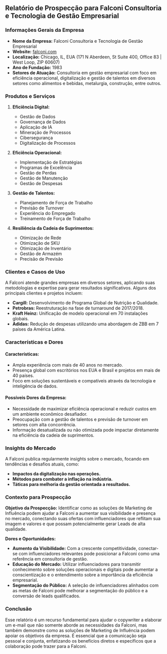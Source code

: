 ## Relatório de Prospecção para Falconi Consultoria e Tecnologia de Gestão Empresarial

### Informações Gerais da Empresa

- **Nome da Empresa:** Falconi Consultoria e Tecnologia de Gestão Empresarial
- **Website:** [falconi.com](http://www.falconi.com)
- **Localização:** Chicago, IL, EUA (171 N Aberdeen, St Suite 400, Office 83 | West Loop, ZIP 60607)
- **Ano de Fundação:** 1983
- **Setores de Atuação:** Consultoria em gestão empresarial com foco em eficiência operacional, digitalização e gestão de talentos em diversos setores como alimentos e bebidas, metalurgia, construção, entre outros.

### Produtos e Serviços

1. **Eficiência Digital:**
   - Gestão de Dados
   - Governança de Dados
   - Aplicação de IA
   - Mineração de Processos
   - Cibersegurança
   - Digitalização de Processos

2. **Eficiência Operacional:**
   - Implementação de Estratégias
   - Programas de Excelência
   - Gestão de Perdas
   - Gestão de Manutenção
   - Gestão de Despesas

3. **Gestão de Talentos:**
   - Planejamento de Força de Trabalho
   - Previsão de Turnover
   - Experiência do Empregado
   - Treinamento de Força de Trabalho

4. **Resiliência da Cadeia de Suprimentos:**
   - Otimização de Rede
   - Otimização de SKU
   - Otimização de Inventário
   - Gestão de Armazém
   - Precisão de Previsão

### Clientes e Casos de Uso

A Falconi atende grandes empresas em diversos setores, aplicando suas metodologias e expertise para gerar resultados significativos. Alguns dos principais clientes e projetos incluem:

- **Cargill:** Desenvolvimento de Programa Global de Nutrição e Qualidade.
- **Petrobras:** Reestruturação na fase de turnaround de 2017/2018.
- **Kraft Heinz:** Unificação de modelo operacional em 70 instalações globais.
- **Adidas:** Redução de despesas utilizando uma abordagem de ZBB em 7 países da América Latina.

### Características e Dores

#### Características:
- Ampla experiência com mais de 40 anos no mercado.
- Presença global com escritórios nos EUA e Brasil e projetos em mais de 40 países.
- Foco em soluções sustentáveis e compatíveis através da tecnologia e inteligência de dados.

#### Possíveis Dores da Empresa:
- Necessidade de maximizar eficiência operacional e reduzir custos em um ambiente econômico desafiador.
- Preocupação com a gestão de talentos e previsão de turnover em setores com alta concorrência.
- Informação desatualizada ou não otimizada pode impactar diretamente na eficiência da cadeia de suprimentos.

### Insights do Mercado

A Falconi publica regularmente insights sobre o mercado, focando em tendências e desafios atuais, como:
- **Impactos da digitalização nas operações.**
- **Métodos para combater a inflação na indústria.**
- **Táticas para melhoria da gestão orientada a resultados.**

### Contexto para Prospecção

**Objetivo da Prospecção:** Identificar como as soluções de Marketing de Influência podem ajudar a Falconi a aumentar sua visibilidade e presença no mercado, conectando suas ofertas com influenciadores que reflitam sua imagem e valores e que possam potencialmente gerar Leads de alta qualidade.

**Dores e Oportunidades:**
- **Aumento da Visibilidade:** Com a crescente competitividade, conectar-se com influenciadores relevantes pode posicionar a Falconi como uma referência em consultoria de gestão.
- **Educação do Mercado:** Utilizar influenciadores para transmitir conhecimento sobre soluções operacionais e digitais pode aumentar a conscientização e o entendimento sobre a importância da eficiência empresarial.
- **Segmentação do Público:** A seleção de influenciadores alinhados com as metas de Falconi pode melhorar a segmentação do público e a conversão de leads qualificados.

### Conclusão

Esse relatório é um recurso fundamental para ajudar o copywriter a elaborar um e-mail que não somente aborde as necessidades da Falconi, mas também demonstre como as soluções de Marketing de Influência podem apoiar os objetivos da empresa. É essencial que a comunicação seja pessoal e conjunta, enfatizando os benefícios diretos e específicos que a colaboração pode trazer para a Falconi.